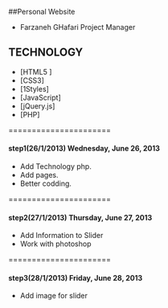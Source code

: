 ##Personal Website</br>


* Farzaneh GHafari Project Manager

## TECHNOLOGY

* [HTML5 ]</br>
* [CSS3]</br>
* [1Styles]</br>
* [JavaScript]</br>
* [jQuery.js]</br>
* [PHP]</br>

======================

#### step1(26/1/2013) Wednesday, June 26, 2013

* Add Technology php.</br>
* Add pages.</br>
* Better codding.

======================

#### step2(27/1/2013) Thursday, June 27, 2013

* Add Information to Slider
* Work with photoshop

======================

#### step3(28/1/2013) Friday, June 28, 2013

* Add image for slider 


